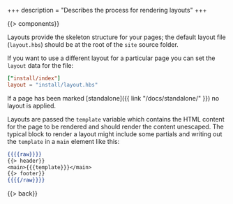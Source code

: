 +++
description = "Describes the process for rendering layouts"
+++

{{> components}}

Layouts provide the skeleton structure for your pages; the default layout file (`layout.hbs`) should be at the root of the `site` source folder.

If you want to use a different layout for a particular page you can set the `layout` data for the file:

```toml
["install/index"]
layout = "install/layout.hbs"
```

If a page has been marked [standalone]({{ link "/docs/standalone/" }}) no layout is applied.

Layouts are passed the `template` variable which contains the HTML content for the page to be rendered and should render the content unescaped. The typical block to render a layout might include some partials and writing out the `template` in a `main` element like this:

```handlebars
{{{{raw}}}}
{{> header}}
<main>{{{template}}}</main>
{{> footer}}
{{{{/raw}}}}
```

{{> back}}

